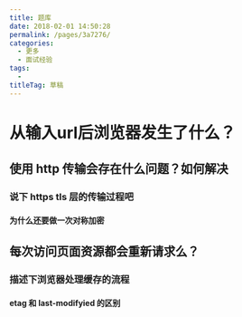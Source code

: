 ```yaml
---
title: 题库
date: 2018-02-01 14:50:28
permalink: /pages/3a7276/
categories: 
  - 更多
  - 面试经验
tags: 
  - 
titleTag: 草稿
---
```

# 从输入url后浏览器发生了什么？

## 使用 http 传输会存在什么问题？如何解决

### 说下 https tls 层的传输过程吧

#### 为什么还要做一次对称加密

## 每次访问页面资源都会重新请求么？

### 描述下浏览器处理缓存的流程

#### etag 和 last-modifyied 的区别
